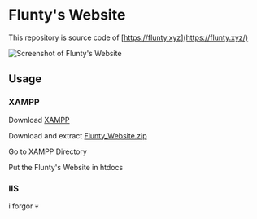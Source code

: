 # Flunty's Website

This repository is source code of [https://flunty.xyz](https://flunty.xyz/)

![Screenshot of Flunty's Website](https://i.imgur.com/X7VNhmD.jpeg)

## Usage

### XAMPP
Download [XAMPP](https://www.apachefriends.org/download.html)

Download and extract [Flunty_Website.zip](https://github.com/Fluntyy/fluntywebsite/releases/download/Release/Flunty_Website.zip)

Go to XAMPP Directory

Put the Flunty's Website in htdocs

### IIS
i forgor 💀

